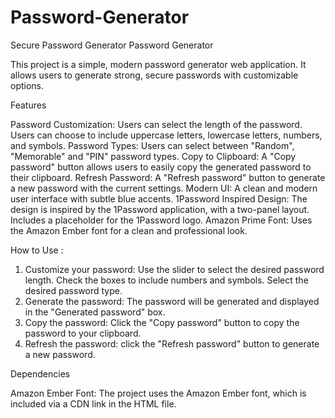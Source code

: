 # Password-Generator
Secure Password Generator
 Password Generator

This project is a simple, modern password generator web application. It allows users to generate strong, secure passwords with customizable options.

 Features

 Password Customization:
     Users can select the length of the password.
     Users can choose to include uppercase letters, lowercase letters, numbers, and symbols.
 Password Types:
     Users can select between "Random", "Memorable" and "PIN" password types.
 Copy to Clipboard:
     A "Copy password" button allows users to easily copy the generated password to their clipboard.
 Refresh Password:
     A "Refresh password" button to generate a new password with the current settings.
 Modern UI:
     A clean and modern user interface with subtle blue accents.
 1Password Inspired Design:
     The design is inspired by the 1Password application, with a two-panel layout.
     Includes a placeholder for the 1Password logo.
 Amazon Prime Font:
     Uses the Amazon Ember font for a clean and professional look.

 How to Use :

1.  Customize your password:
     Use the slider to select the desired password length.
     Check the boxes to include numbers and symbols.
     Select the desired password type.
2.  Generate the password: The password will be generated and displayed in the "Generated password" box.
3.  Copy the password: Click the "Copy password" button to copy the password to your clipboard.
4.  Refresh the password: click the "Refresh password" button to generate a new password.

 Dependencies

 Amazon Ember Font: The project uses the Amazon Ember font, which is included via a CDN link in the HTML file.
